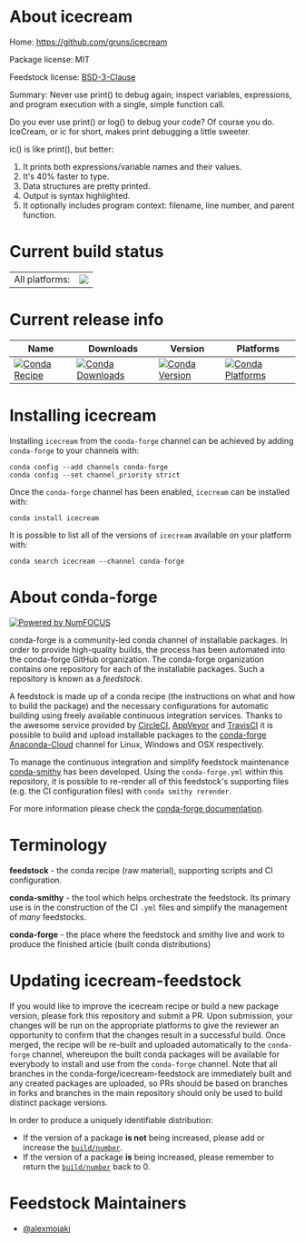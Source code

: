 About icecream
==============

Home: https://github.com/gruns/icecream

Package license: MIT

Feedstock license: [BSD-3-Clause](https://github.com/conda-forge/icecream-feedstock/blob/master/LICENSE.txt)

Summary: Never use print() to debug again; inspect variables, expressions,
and program execution with a single, simple function call.


Do you ever use print() or log() to debug your code? Of course you do.
IceCream, or ic for short, makes print debugging a little sweeter.

ic() is like print(), but better:

1. It prints both expressions/variable names and their values.
2. It's 40% faster to type.
3. Data structures are pretty printed.
4. Output is syntax highlighted.
5. It optionally includes program context: filename, line number, and parent function.


Current build status
====================


<table><tr><td>All platforms:</td>
    <td>
      <a href="https://dev.azure.com/conda-forge/feedstock-builds/_build/latest?definitionId=12365&branchName=master">
        <img src="https://dev.azure.com/conda-forge/feedstock-builds/_apis/build/status/icecream-feedstock?branchName=master">
      </a>
    </td>
  </tr>
</table>

Current release info
====================

| Name | Downloads | Version | Platforms |
| --- | --- | --- | --- |
| [![Conda Recipe](https://img.shields.io/badge/recipe-icecream-green.svg)](https://anaconda.org/conda-forge/icecream) | [![Conda Downloads](https://img.shields.io/conda/dn/conda-forge/icecream.svg)](https://anaconda.org/conda-forge/icecream) | [![Conda Version](https://img.shields.io/conda/vn/conda-forge/icecream.svg)](https://anaconda.org/conda-forge/icecream) | [![Conda Platforms](https://img.shields.io/conda/pn/conda-forge/icecream.svg)](https://anaconda.org/conda-forge/icecream) |

Installing icecream
===================

Installing `icecream` from the `conda-forge` channel can be achieved by adding `conda-forge` to your channels with:

```
conda config --add channels conda-forge
conda config --set channel_priority strict
```

Once the `conda-forge` channel has been enabled, `icecream` can be installed with:

```
conda install icecream
```

It is possible to list all of the versions of `icecream` available on your platform with:

```
conda search icecream --channel conda-forge
```


About conda-forge
=================

[![Powered by
NumFOCUS](https://img.shields.io/badge/powered%20by-NumFOCUS-orange.svg?style=flat&colorA=E1523D&colorB=007D8A)](https://numfocus.org)

conda-forge is a community-led conda channel of installable packages.
In order to provide high-quality builds, the process has been automated into the
conda-forge GitHub organization. The conda-forge organization contains one repository
for each of the installable packages. Such a repository is known as a *feedstock*.

A feedstock is made up of a conda recipe (the instructions on what and how to build
the package) and the necessary configurations for automatic building using freely
available continuous integration services. Thanks to the awesome service provided by
[CircleCI](https://circleci.com/), [AppVeyor](https://www.appveyor.com/)
and [TravisCI](https://travis-ci.com/) it is possible to build and upload installable
packages to the [conda-forge](https://anaconda.org/conda-forge)
[Anaconda-Cloud](https://anaconda.org/) channel for Linux, Windows and OSX respectively.

To manage the continuous integration and simplify feedstock maintenance
[conda-smithy](https://github.com/conda-forge/conda-smithy) has been developed.
Using the ``conda-forge.yml`` within this repository, it is possible to re-render all of
this feedstock's supporting files (e.g. the CI configuration files) with ``conda smithy rerender``.

For more information please check the [conda-forge documentation](https://conda-forge.org/docs/).

Terminology
===========

**feedstock** - the conda recipe (raw material), supporting scripts and CI configuration.

**conda-smithy** - the tool which helps orchestrate the feedstock.
                   Its primary use is in the construction of the CI ``.yml`` files
                   and simplify the management of *many* feedstocks.

**conda-forge** - the place where the feedstock and smithy live and work to
                  produce the finished article (built conda distributions)


Updating icecream-feedstock
===========================

If you would like to improve the icecream recipe or build a new
package version, please fork this repository and submit a PR. Upon submission,
your changes will be run on the appropriate platforms to give the reviewer an
opportunity to confirm that the changes result in a successful build. Once
merged, the recipe will be re-built and uploaded automatically to the
`conda-forge` channel, whereupon the built conda packages will be available for
everybody to install and use from the `conda-forge` channel.
Note that all branches in the conda-forge/icecream-feedstock are
immediately built and any created packages are uploaded, so PRs should be based
on branches in forks and branches in the main repository should only be used to
build distinct package versions.

In order to produce a uniquely identifiable distribution:
 * If the version of a package **is not** being increased, please add or increase
   the [``build/number``](https://docs.conda.io/projects/conda-build/en/latest/resources/define-metadata.html#build-number-and-string).
 * If the version of a package **is** being increased, please remember to return
   the [``build/number``](https://docs.conda.io/projects/conda-build/en/latest/resources/define-metadata.html#build-number-and-string)
   back to 0.

Feedstock Maintainers
=====================

* [@alexmojaki](https://github.com/alexmojaki/)

